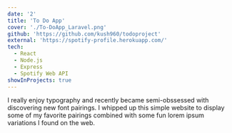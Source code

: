 ```yaml
---
date: '2'
title: 'To Do App'
cover: './To-DoApp_Laravel.png'
github: 'https://github.com/kush960/todoproject'
external: 'https://spotify-profile.herokuapp.com/'
tech:
  - React
  - Node.js
  - Express
  - Spotify Web API
showInProjects: true
---
```


I really enjoy typography and recently became semi-obssessed with discovering new font pairings. I whipped up this simple website to display some of my favorite pairings combined with some fun lorem ipsum variations I found on the web.
